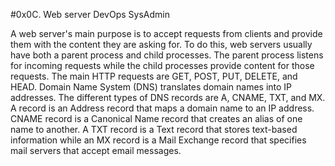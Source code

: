 #0x0C. Web server
DevOps
SysAdmin

A web server's main purpose is to accept requests from clients and provide them with the content they are asking for. To do this, web servers usually have both a parent process and child processes. The parent process listens for incoming requests while the child processes provide content for those requests. The main HTTP requests are GET, POST, PUT, DELETE, and HEAD. Domain Name System (DNS) translates domain names into IP addresses. The different types of DNS records are A, CNAME, TXT, and MX. A record is an Address record that maps a domain name to an IP address. CNAME record is a Canonical Name record that creates an alias of one name to another. A TXT record is a Text record that stores text-based information while an MX record is a Mail Exchange record that specifies mail servers that accept email messages.


